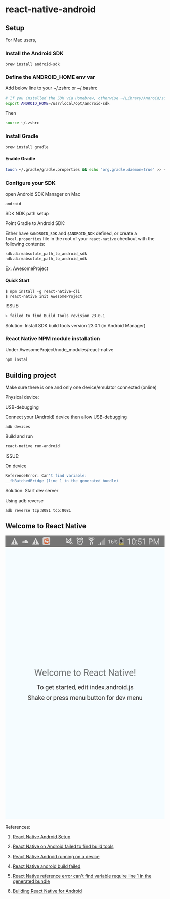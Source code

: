 # react-native-android

## Setup

For Mac users,

### Install the Android SDK

```bash
brew install android-sdk
```

### Define the ANDROID\_HOME env var

Add below line to your ~/.zshrc or ~/.bashrc

```bash
# If you installed the SDK via Homebrew, otherwise ~/Library/Android/sdk
export ANDROID_HOME=/usr/local/opt/android-sdk
```

Then

```bash
source ~/.zshrc
```

### Install Gradle

```bash
brew install gradle
```

#### Enable Gradle

```bash
touch ~/.gradle/gradle.properties && echo "org.gradle.daemon=true" >> ~/.gradle/gradle.properties
```

### Configure your SDK

open Android SDK Manager on Mac

```bash
android
```

SDK NDK path setup

Point Gradle to Android SDK: 

Either have ```$ANDROID_SDK``` and ```$ANDROID_NDK``` defined, or create a ```local.properties``` file in the root of your ```react-native``` checkout with the following contents:
```bash
sdk.dir=absolute_path_to_android_sdk
ndk.dir=absolute_path_to_android_ndk
```

Ex. AwesomeProject

#### Quick Start

```
$ npm install -g react-native-cli
$ react-native init AwesomeProject
```

ISSUE:
```bash
> failed to find Build Tools revision 23.0.1
```

Solution:
Install SDK build tools version 23.0.1 (in Android Manager)

### React Native NPM module installation
Under AwesomeProject/node_modules/react-native

```bash
npm instal
```

## Building project

Make sure there is one and only one device/emulator connected (online)

Physical device:

USB-debugging

Connect your (Android) device then allow USB-debugging

```bash
adb devices
```

Build and run
```bash
react-native run-android
```

ISSUE:

On device 
```bash
ReferenceError: Can't find variable:
__fbBatchedBridge (line 1 in the generated bundle)
```

Solution:
Start dev server

Using adb reverse

```bash
adb reverse tcp:8081 tcp:8081
```
## Welcome to React Native

![alt tag](https://github.com/SmartDoorSF/react-native-android/blob/master/TemplateProject/welcome.jpg)

References: 

1. [React Native Android Setup](http://facebook.github.io/react-native/docs/android-setup.html)

2. [React Native on Android failed to find build tools](http://stackoverflow.com/questions/33155087/react-native-on-android-failed-to-find-build-tools)

3. [React Native Android running on a device](http://facebook.github.io/react-native/docs/running-on-device-android.html#content)

4. [React Native android build failed](http://stackoverflow.com/questions/32634352/react-native-android-build-failed)

5. [React Native reference error can't find variable require line 1 in the generated bundle
](http://stackoverflow.com/questions/33911453/react-native-referenceerror-cant-find-variable-require-line-1-in-the-genera)

6. [Building React Native for Android](https://github.com/facebook/react-native/blob/master/ReactAndroid/README.md)
